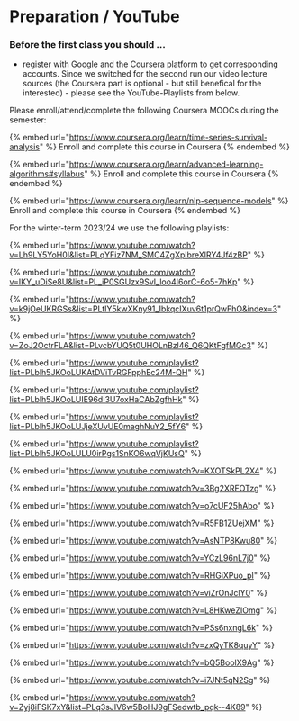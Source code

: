 # Preparation / YouTube

### Before the first class you should ...

* register with Google and the Coursera platform to get corresponding accounts. Since we switched for the second run our video lecture sources (the Coursera part is optional - but still benefical for the interested) - please see the YouTube-Playlists from below.

Please enroll/attend/complete the following Coursera MOOCs during the semester:

{% embed url="https://www.coursera.org/learn/time-series-survival-analysis" %}
Enroll and complete this course in Coursera
{% endembed %}

{% embed url="https://www.coursera.org/learn/advanced-learning-algorithms#syllabus" %}
Enroll and complete this course in Coursera
{% endembed %}

{% embed url="https://www.coursera.org/learn/nlp-sequence-models" %}
Enroll and complete this course in Coursera
{% endembed %}

For the winter-term 2023/24 we use the following playlists:

{% embed url="https://www.youtube.com/watch?v=Lh9LY5YoH0I&list=PLqYFiz7NM_SMC4ZgXplbreXlRY4Jf4zBP" %}

{% embed url="https://www.youtube.com/watch?v=IKY_uDiSe8U&list=PL_iP0SGUzx9SvI_loo4I6orC-6o5-7hKp" %}

{% embed url="https://www.youtube.com/watch?v=k9jOeUKRGSs&list=PLtIY5kwXKny91_IbkqcIXuv6t1prQwFhO&index=3" %}

{% embed url="https://www.youtube.com/watch?v=ZoJ2OctrFLA&list=PLvcbYUQ5t0UHOLnBzl46_Q6QKtFgfMGc3" %}

{% embed url="https://www.youtube.com/playlist?list=PLblh5JKOoLUKAtDViTvRGFpphEc24M-QH" %}

{% embed url="https://www.youtube.com/playlist?list=PLblh5JKOoLUIE96dI3U7oxHaCAbZgfhHk" %}

{% embed url="https://www.youtube.com/playlist?list=PLblh5JKOoLUJjeXUvUE0maghNuY2_5fY6" %}

{% embed url="https://www.youtube.com/playlist?list=PLblh5JKOoLULU0irPgs1SnKO6wqVjKUsQ" %}

{% embed url="https://www.youtube.com/watch?v=KXOTSkPL2X4" %}

{% embed url="https://www.youtube.com/watch?v=3Bg2XRFOTzg" %}

{% embed url="https://www.youtube.com/watch?v=o7cUF25hAbo" %}

{% embed url="https://www.youtube.com/watch?v=R5FB1ZUejXM" %}

{% embed url="https://www.youtube.com/watch?v=AsNTP8Kwu80" %}

{% embed url="https://www.youtube.com/watch?v=YCzL96nL7j0" %}

{% embed url="https://www.youtube.com/watch?v=RHGiXPuo_pI" %}

{% embed url="https://www.youtube.com/watch?v=viZrOnJclY0" %}

{% embed url="https://www.youtube.com/watch?v=L8HKweZIOmg" %}

{% embed url="https://www.youtube.com/watch?v=PSs6nxngL6k" %}

{% embed url="https://www.youtube.com/watch?v=zxQyTK8quyY" %}

{% embed url="https://www.youtube.com/watch?v=bQ5BoolX9Ag" %}

{% embed url="https://www.youtube.com/watch?v=i7JNt5qN2Sg" %}

{% embed url="https://www.youtube.com/watch?v=Zyj8iFSK7xY&list=PLq3sJIV6w5BoHJ9gFSedwtb_pqk--4K89" %}
